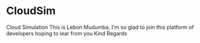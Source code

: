 # CloudSim
Cloud Simulation 
This is Lebon Mudumba, I'm so glad to join this platform of developers hoping to lear from you
Kind Regards
